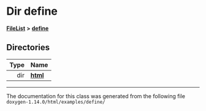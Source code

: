 

# Dir define



[**FileList**](files.md) **>** [**define**](dir_5a5e8cab2ae55343569aa20f5a2be39f.md)














## Directories

| Type | Name |
| ---: | :--- |
| dir | [**html**](dir_1f506df48c9fc49f41e676e7efe7225b.md) <br> |

























































------------------------------
The documentation for this class was generated from the following file `doxygen-1.14.0/html/examples/define/`

